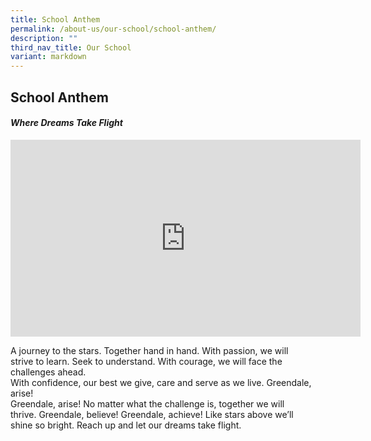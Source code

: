 ```yaml
---
title: School Anthem
permalink: /about-us/our-school/school-anthem/
description: ""
third_nav_title: Our School
variant: markdown
---
```

## **School Anthem**

#### **_Where Dreams Take Flight_**

<iframe width="560" height="315" src="https://www.youtube.com/embed/7oWnbLKpAMQ?si=n0rtSZNLH5Au19W3" title="YouTube video player" frameborder="0" allow="accelerometer; autoplay; clipboard-write; encrypted-media; gyroscope; picture-in-picture; web-share" allowfullscreen=""></iframe>


A journey to the stars.&nbsp;Together hand in hand.&nbsp;With passion, we will <br>strive to learn.&nbsp;Seek to understand.&nbsp;With courage, we will face the challenges ahead.<br>With confidence, our best we give, care and serve as we live.&nbsp;Greendale, arise!<br>Greendale, arise!&nbsp;No matter what the challenge is, together we will<br>thrive.&nbsp;Greendale, believe! Greendale, achieve!&nbsp;Like stars above we’ll <br>shine so bright.&nbsp;Reach up and let our dreams take flight.